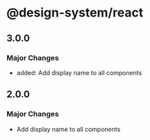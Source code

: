 # @design-system/react

## 3.0.0

### Major Changes

- added: Add display name to all components

## 2.0.0

### Major Changes

- Add display name to all components
